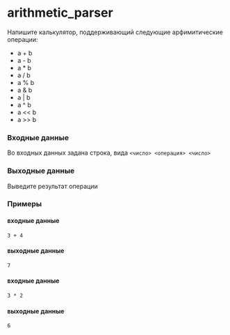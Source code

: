 # arithmetic_parser

Напишите калькулятор, поддерживающий следующие арфимитические операции:
- a + b
- a - b
- a * b
- a / b
- a % b
- a & b
- a | b
- a ^ b
- a << b
- a >> b

### Входные данные
Во входных данных задана строка, вида `<число> <операция> <число>`

### Выходные данные
Выведите результат операции

### Примеры
#### входные данные
`3 + 4`
#### выходные данные
`7`
#### входные данные
`3 * 2`
#### выходные данные
`6`
